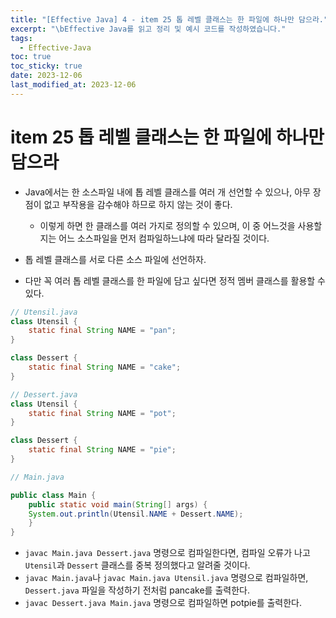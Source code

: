 ```yaml
---
title: "[Effective Java] 4 - item 25 톱 레벨 클래스는 한 파일에 하나만 담으라."
excerpt: "\bEffective Java를 읽고 정리 및 예시 코드를 작성하였습니다."
tags:
  - Effective-Java
toc: true
toc_sticky: true
date: 2023-12-06
last_modified_at: 2023-12-06
---
```


# item 25 톱 레벨 클래스는 한 파일에 하나만 담으라

- Java에서는 한 소스파일 내에 톱 레벨 클래스를 여러 개 선언할 수 있으나, 아무 장점이 없고 부작용을 감수해야 하므로 하지 않는 것이 좋다.
	- 이렇게 하면 한 클래스를 여러 가지로 정의할 수 있으며, 이 중 어느것을 사용할지는 어느 소스파일을 먼저 컴파일하느냐에 따라 달라질 것이다.

- 톱 레벨 클래스를 서로 다른 소스 파일에 선언하자. 
- 다만 꼭 여러 톱 레벨 클래스를 한 파일에 담고 싶다면 정적 멤버 클래스를 활용할 수 있다.

```java
// Utensil.java
class Utensil {    
	static final String NAME = "pan";
}

class Dessert {    
	static final String NAME = "cake";
}
```

```java
// Dessert.java
class Utensil {
	static final String NAME = "pot";
}

class Dessert {    
	static final String NAME = "pie";
}
```

```java
// Main.java

public class Main {
	public static void main(String[] args) {
	System.out.println(Utensil.NAME + Dessert.NAME);    
	}
}
```

- `javac Main.java Dessert.java` 명령으로 컴파일한다면, 컴파일 오류가 나고 `Utensil`과 `Dessert` 클래스를 중복 정의했다고 알려줄 것이다.
- `javac Main.java`나 `javac Main.java Utensil.java` 명령으로 컴파일하면, `Dessert.java` 파일을 작성하기 전처럼 pancake를 출력한다. 
- `javac Dessert.java Main.java` 명령으로 컴파일하면 potpie를 출력한다.